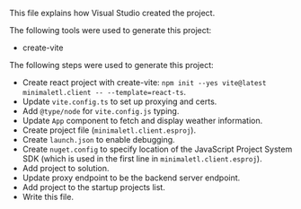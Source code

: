 This file explains how Visual Studio created the project.

The following tools were used to generate this project:
- create-vite

The following steps were used to generate this project:
- Create react project with create-vite: `npm init --yes vite@latest minimaletl.client -- --template=react-ts`.
- Update `vite.config.ts` to set up proxying and certs.
- Add `@type/node` for `vite.config.js` typing.
- Update `App` component to fetch and display weather information.
- Create project file (`minimaletl.client.esproj`).
- Create `launch.json` to enable debugging.
- Create `nuget.config` to specify location of the JavaScript Project System SDK (which is used in the first line in `minimaletl.client.esproj`).
- Add project to solution.
- Update proxy endpoint to be the backend server endpoint.
- Add project to the startup projects list.
- Write this file.
